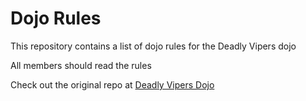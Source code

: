 Dojo Rules
==========

This repository contains a list of dojo rules for the Deadly Vipers dojo

All members should read the rules

Check out the original repo at [Deadly Vipers Dojo](https://github.com/deadlyvipers/dojo_rules)
